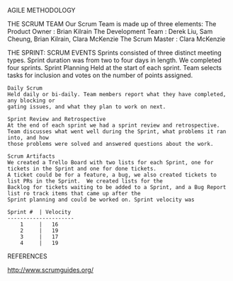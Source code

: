 
AGILE METHODOLOGY

THE SCRUM TEAM
  Our Scrum Team is made up of three elements:
    The Product Owner : Brian Kilrain
    The Development Team : Derek Liu, Sam Cheung, Brian Kilrain, Clara McKenzie
    The Scrum Master : Clara McKenzie

THE SPRINT: SCRUM EVENTS
  Sprints consisted of three distinct meeting types.  Sprint duration was from two to four days in length. We completed four sprints.
    Sprint Planning
    Held at the start of each sprint. Team selects tasks for inclusion and 
    votes on the number of points assigned.

    Daily Scrum
    Held daily or bi-daily. Team members report what they have completed, any blocking or 
    gating issues, and what they plan to work on next.
    
    Sprint Review and Retrospective
    At the end of each sprint we had a sprint review and retrospective.  
    Team discusses what went well during the Sprint, what problems it ran into, and how 
    those problems were solved and answered questions about the work.

    Scrum Artifacts
    We created a Trello Board with two lists for each Sprint, one for tickets in the Sprint and one for done tickets. 
    A ticket could be for a feature, a bug, we also created tickets to list PRs in the Sprint.  We created lists for the 
    Backlog for tickets waiting to be added to a Sprint, and a Bug Report list ro track items that came up after the 
    Sprint planning and could be worked on. Sprint velocity was

    Sprint #  | Velocity
    ---------------------
        1     |   16
        2     |   19
        3     |   17
        4     |   19
  

REFERENCES

http://www.scrumguides.org/
